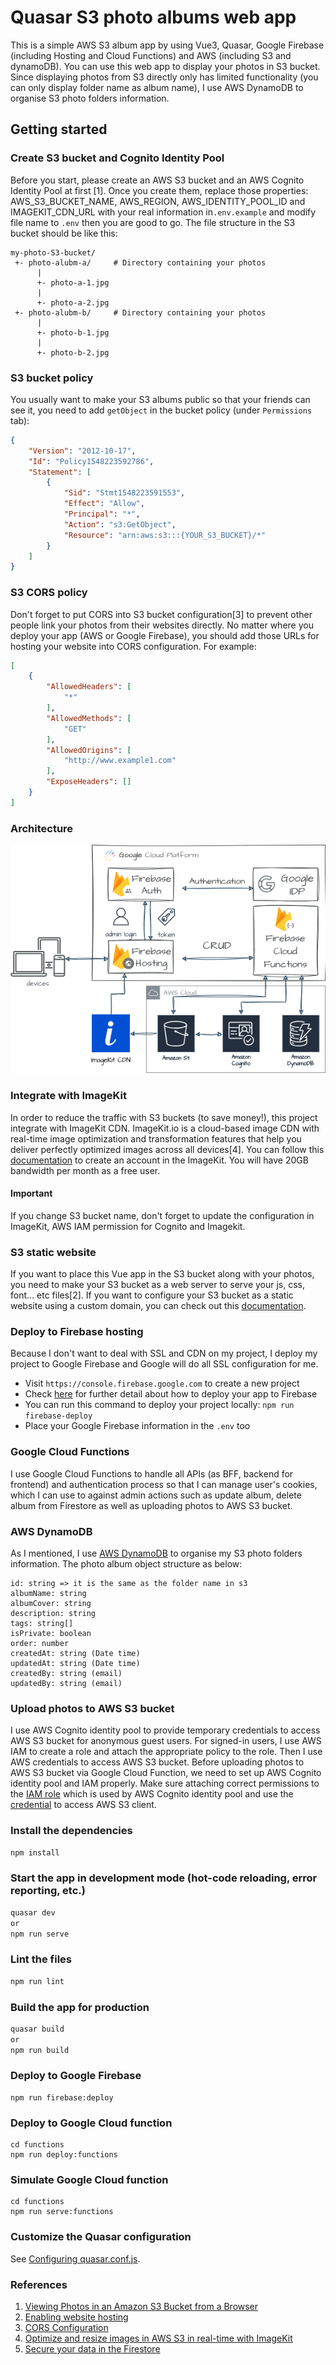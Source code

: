 # Quasar S3 photo albums web app

This is a simple AWS S3 album app by using Vue3, Quasar, Google Firebase (including Hosting and Cloud Functions)
and AWS (including S3 and dynamoDB). You can use this web app to display your photos in S3 bucket. Since displaying photos
from S3 directly only has limited functionality (you can only display folder name as album name), I use AWS DynamoDB to
organise S3 photo folders information.

## Getting started
### Create S3 bucket and Cognito Identity Pool
Before you start, please create an AWS S3 bucket and an AWS Cognito Identity Pool at first [1]. Once you create them, replace those properties:
AWS_S3_BUCKET_NAME, AWS_REGION, AWS_IDENTITY_POOL_ID and IMAGEKIT_CDN_URL with your real information in`.env.example` and modify file name to `.env` then you are good to go.
The file structure in the S3 bucket should be like this:
```
my-photo-S3-bucket/
 +- photo-alubm-a/     # Directory containing your photos
      |
      +- photo-a-1.jpg
      |
      +- photo-a-2.jpg
 +- photo-alubm-b/     # Directory containing your photos
      |
      +- photo-b-1.jpg
      |
      +- photo-b-2.jpg
```

### S3 bucket policy
You usually want to make your S3 albums public so that your friends can see it, you need to add `getObject` in the bucket policy (under `Permissions` tab):
```json
{
    "Version": "2012-10-17",
    "Id": "Policy1548223592786",
    "Statement": [
        {
            "Sid": "Stmt1548223591553",
            "Effect": "Allow",
            "Principal": "*",
            "Action": "s3:GetObject",
            "Resource": "arn:aws:s3:::{YOUR_S3_BUCKET}/*"
        }
    ]
}
```

### S3 CORS policy
Don't forget to put CORS into S3 bucket configuration[3] to prevent other people link your photos from their websites directly.
No matter where you deploy your app (AWS or Google Firebase), you should add those URLs for hosting your website into CORS configuration.
For example:
```json
[
    {
        "AllowedHeaders": [
            "*"
        ],
        "AllowedMethods": [
            "GET"
        ],
        "AllowedOrigins": [
            "http://www.example1.com"
        ],
        "ExposeHeaders": []
    }
]
```

### Architecture
![Architecture](GCP-AWS-Architecture.png)

### Integrate with ImageKit
In order to reduce the traffic with S3 buckets (to save money!), this project integrate with ImageKit CDN. ImageKit.io
is a cloud-based image CDN with real-time image optimization and transformation features that help you deliver perfectly
optimized images across all devices[4]. You can follow this [documentation](https://imagekit.io/blog/image-optimization-resize-aws-s3-imagekit/)
to create an account in the ImageKit. You will have 20GB bandwidth per month as a free user.

#### Important
If you change S3 bucket name, don't forget to update the configuration in ImageKit, AWS IAM permission for Cognito and Imagekit.

### S3 static website
If you want to place this Vue app in the S3 bucket along with your photos, you need to make your S3 bucket as a web server
to serve your js, css, font... etc files[2]. If you want to configure your S3 bucket as a static website using a custom domain,
you can check out this [documentation](https://docs.aws.amazon.com/AmazonS3/latest/userguide/website-hosting-custom-domain-walkthrough.html).

### Deploy to Firebase hosting
Because I don't want to deal with SSL and CDN on my project, I deploy my project to Google Firebase and Google will do all SSL configuration for me.
* Visit `https://console.firebase.google.com` to create a new project
* Check [here](https://firebase.google.com/docs/hosting/quickstart) for further detail about how to deploy your app to Firebase
* You can run this command to deploy your project locally: `npm run firebase-deploy`
* Place your Google Firebase information in the `.env` too

### Google Cloud Functions
I use Google Cloud Functions to handle all APIs (as BFF, backend for frontend) and authentication process so that I can
manage user's cookies, which I can use to against admin actions such as update album, delete album from Firestore as well as uploading photos to AWS S3 bucket.

### AWS DynamoDB
As I mentioned, I use [AWS DynamoDB](https://docs.aws.amazon.com/dynamodb/index.html) to organise my S3 photo
folders information. The photo album object structure as below:
```
id: string => it is the same as the folder name in s3
albumName: string
albumCover: string
description: string
tags: string[]
isPrivate: boolean
order: number
createdAt: string (Date time)
updatedAt: string (Date time)
createdBy: string (email)
updatedBy: string (email)
```

### Upload photos to AWS S3 bucket
I use AWS Cognito identity pool to provide temporary credentials to access AWS S3 bucket for anonymous guest users. For signed-in users,
I use AWS IAM to create a role and attach the appropriate policy to the role. Then I use AWS credentials to access AWS S3 bucket.
Before uploading photos to AWS S3 bucket via Google Cloud Function, we need to set up AWS Cognito identity pool and IAM properly.
Make sure attaching correct permissions to the [IAM role](https://docs.aws.amazon.com/cognito/latest/developerguide/security_iam_service-with-iam.html)
which is used by AWS Cognito identity pool and use the [credential](https://docs.aws.amazon.com/cognito/latest/developerguide/getting-credentials.html)
to access AWS S3 client.

### Install the dependencies
```bash
npm install
```

### Start the app in development mode (hot-code reloading, error reporting, etc.)
```bash
quasar dev
or
npm run serve
```

### Lint the files
```bash
npm run lint
```

### Build the app for production
```bash
quasar build
or
npm run build
```

### Deploy to Google Firebase
```
npm run firebase:deploy
```

### Deploy to Google Cloud function
```
cd functions
npm run deploy:functions
```

### Simulate Google Cloud function
```
cd functions
npm run serve:functions
```

### Customize the Quasar configuration
See [Configuring quasar.conf.js](https://v2.quasar.dev/quasar-cli/quasar-conf-js).

### References
1. [Viewing Photos in an Amazon S3 Bucket from a Browser](https://docs.aws.amazon.com/sdk-for-javascript/v2/developer-guide/s3-example-photos-view.html)
2. [Enabling website hosting](https://docs.aws.amazon.com/AmazonS3/latest/userguide/EnableWebsiteHosting.html)
3. [CORS Configuration](https://docs.aws.amazon.com/AmazonS3/latest/userguide/ManageCorsUsing.html)
4. [Optimize and resize images in AWS S3 in real-time with ImageKit](https://imagekit.io/blog/image-optimization-resize-aws-s3-imagekit/)
5. [Secure your data in the Firestore](https://firebase.google.com/docs/firestore/security/rules-structure)
